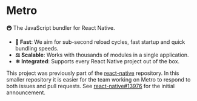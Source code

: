 # Metro

🚇 The JavaScript bundler for React Native.

- **🚅 Fast**: We aim for sub-second reload cycles, fast startup and quick bundling speeds.
- **⚖️ Scalable**: Works with thousands of modules in a single application.
- **⚛️ Integrated**: Supports every React Native project out of the box.

This project was previously part of the [react-native](https://github.com/facebook/react-native)
repository. In this smaller repository it is easier for the team working on Metro to respond to both
issues and pull requests.
See [react-native#13976](https://github.com/facebook/react-native/issues/13976) for the initial
announcement.
